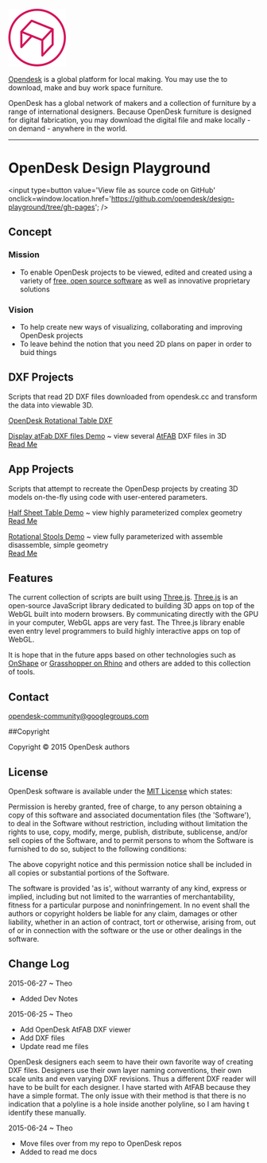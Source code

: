 ![]( ./images/opendesk-logo.png )

[Opendesk]( https://www.opendesk.cc/ ) is a global platform for local making. You may use the to download, make and buy work space furniture.

OpenDesk has a global network of makers and a collection of furniture by a range of international designers. 
Because OpenDesk furniture is designed for digital fabrication, you may download the digital file and make locally - on demand - anywhere in the world.
***

OpenDesk Design Playground
===
<span style=display:none; >[View as web page]( http://opendesk.github.io/design-playground "View file as a web page." ) </span>
<input type=button value='View file as source code on GitHub' onclick=window.location.href='https://github.com/opendesk/design-playground/tree/gh-pages'; />
## Concept

### Mission  
<!-- a statement of a rationale, applicable now as well as in the future -->

* To enable OpenDesk projects to be viewed, edited and created using a variety of [free, open source software]( https://en.wikipedia.org/wiki/Free_and_open-source_software ) as well as innovative proprietary solutions

### Vision  
<!--  a descriptive picture of a desired future state -->

* To help create new ways of visualizing, collaborating and improving OpenDesk projects 
* To leave behind the notion that you need 2D plans on paper in order to buid things

## DXF Projects
Scripts that read 2D DXF files downloaded from opendesk.cc and transform the data into viewable 3D.

[OpenDesk Rotational Table DXF]( http://opendesk.github.io/design-playground/opendesk-rotational-table/opendesk-rotational-table-dxf-r1.html )


[Display atFab DXF files Demo]( http://opendesk.github.io/design-playground/display-atfab-dxf/latest/ ) ~ view several [AtFAB]( https://www.opendesk.cc/atfab ) DXF files in 3D  
[Read Me]( http://opendesk.github.io/design-playground/display-atfab-dxf/ )

## App Projects
Scripts that attempt to recreate the OpenDesp projects by creating 3D models on-the-fly using code with user-entered parameters.

[Half Sheet Table Demo]( http://opendesk.github.io/design-playground/opendesk-half-sheet-table/latest/ ) ~ view highly parameterized complex geometry  
[Read Me]( http://opendesk.github.io/design-playground/opendesk-half-sheet-table/ )

[Rotational Stools Demo]( http://opendesk.github.io/design-playground/opendesk-rotational-stool/latest/ ) ~ view fully parameterized with assemble disassemble, simple geometry  
[Read Me]( http://opendesk.github.io/design-playground/opendesk-rotational-stool/ )

## Features

The current collection of scripts are built using [Three.js]( http://threejs.org/ ). [Three.js]( https://en.wikipedia.org/wiki/Three.js ) is an open-source JavaScript library dedicated to building 3D apps on top of the WebGL built into modern browsers.
By communicating directly with the GPU in your computer, WebGL apps are very fast. The Three.js library enable even entry level programmers to build highly interactive apps on top of WebGL.

It is hope that in the future apps based on other technologies such as [OnShape]( https://www.onshape.com/ ) or [Grasshopper on Rhino]( http://www.grasshopper3d.com/ ) and others are added to this collection of tools.
 
 
## Contact

opendesk-community@googlegroups.com	

##Copyright

Copyright © 2015 OpenDesk authors


## License

OpenDesk software is available under the [MIT License]( http://en.wikipedia.org/wiki/MIT_License) which states:

Permission is hereby granted, free of charge, to any person obtaining a copy of this software and associated documentation files (the 'Software'),
to deal in the Software without restriction, including without limitation the rights to use, copy, modify, merge, publish, distribute, sublicense, and/or sell copies of the Software, and to permit persons to whom the Software is furnished to do so, subject to the following conditions:

The above copyright notice and this permission notice shall be included in all copies or substantial portions of the Software.

The software is provided 'as is', without warranty of any kind, express or implied, including but not limited to the warranties of merchantability, fitness for a particular purpose and noninfringement.
In no event shall the authors or copyright holders be liable for any claim, damages or other liability, whether in an action of contract, tort or otherwise, arising from, out of or in connection with the software or the use or other dealings in the software.

## Change Log

2015-06-27 ~ Theo

* Added Dev Notes


2015-06-25 ~ Theo

* Add OpenDesk AtFAB DXF viewer
* Add DXF files
* Update read me files

OpenDesk designers each seem to have their own favorite way of creating DXF files. 
Designers use their own layer naming conventions, their own scale units and even varying DXF revisions.
Thus a different DXF reader will have to be built for each designer. 
I have started with AtFAB because they have a simple format.
The only issue with their method is that there is no indication that a polyline is a hole inside another polyline,
so I am having t identify these manually.
 
2015-06-24 ~ Theo

* Move files over from my repo to OpenDesk repos
* Added to read me docs
